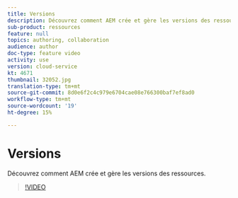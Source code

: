```yaml
---
title: Versions
description: Découvrez comment AEM crée et gère les versions des ressources.
sub-product: ressources
feature: null
topics: authoring, collaboration
audience: author
doc-type: feature video
activity: use
version: cloud-service
kt: 4671
thumbnail: 32052.jpg
translation-type: tm+mt
source-git-commit: 8d0e6f2c4c979e6704cae08e766300baf7ef8ad0
workflow-type: tm+mt
source-wordcount: '19'
ht-degree: 15%

---
```



# Versions

Découvrez comment AEM crée et gère les versions des ressources.

>[!VIDEO](https://video.tv.adobe.com/v/32052/?quality=12&learn=on&hidetitle=true)
